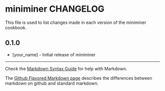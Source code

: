 miniminer CHANGELOG
===================

This file is used to list changes made in each version of the miniminer cookbook.

0.1.0
-----
- [your_name] - Initial release of miniminer

- - -
Check the [Markdown Syntax Guide](http://daringfireball.net/projects/markdown/syntax) for help with Markdown.

The [Github Flavored Markdown page](http://github.github.com/github-flavored-markdown/) describes the differences between markdown on github and standard markdown.
